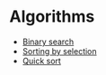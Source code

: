 # Algorithms

- [Binary search](/binary_search)
- [Sorting by selection](/sorting_by_selection)
- [Quick sort](/quick_sort)